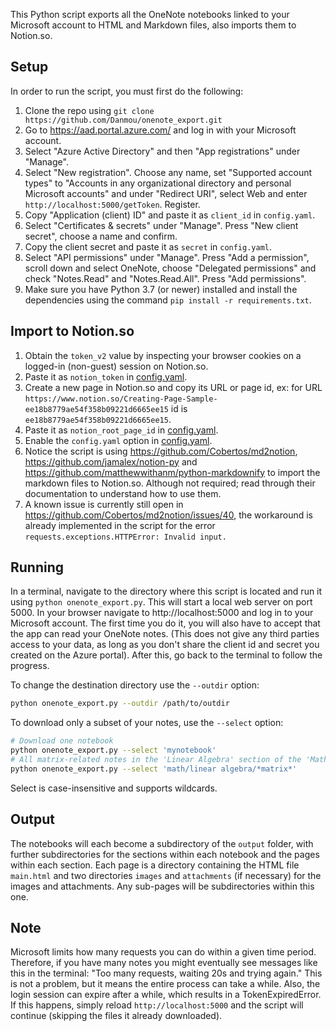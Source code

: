 This Python script exports all the OneNote notebooks linked to your Microsoft account to HTML and Markdown files, also imports them to Notion.so.

## Setup
In order to run the script, you must first do the following:
1. Clone the repo using `git clone https://github.com/Danmou/onenote_export.git`
2. Go to https://aad.portal.azure.com/ and log in with your Microsoft account.
3. Select "Azure Active Directory" and then "App registrations" under "Manage".
4. Select "New registration". Choose any name, set "Supported account types" to "Accounts in any 
   organizational directory and personal Microsoft accounts" and under "Redirect URI", select Web 
   and enter `http://localhost:5000/getToken`. Register.
5. Copy "Application (client) ID" and paste it as `client_id` in `config.yaml`.
6. Select "Certificates & secrets" under "Manage". Press "New client secret", choose a name and 
   confirm.
7. Copy the client secret and paste it as `secret` in `config.yaml`.
8. Select "API permissions" under "Manage". Press "Add a permission", scroll down and select OneNote, 
   choose "Delegated permissions" and check "Notes.Read" and "Notes.Read.All". Press "Add 
   permissions".
9. Make sure you have Python 3.7 (or newer) installed and install the dependencies using the command 
   `pip install -r requirements.txt`.

## Import to Notion.so
1. Obtain the `token_v2` value by inspecting your browser cookies on a logged-in (non-guest) session on Notion.so.
2. Paste it as `notion_token` in [config.yaml](./config.yaml).
3. Create a new page in Notion.so and copy its URL or page id, ex: for URL `https://www.notion.so/Creating-Page-Sample-ee18b8779ae54f358b09221d6665ee15` id is `ee18b8779ae54f358b09221d6665ee15`.
4. Paste it as `notion_root_page_id` in  [config.yaml](./config.yaml).
5. Enable the `config.yaml` option in  [config.yaml](./config.yaml).
6. Notice the script is using https://github.com/Cobertos/md2notion, https://github.com/jamalex/notion-py and https://github.com/matthewwithanm/python-markdownify to import the markdown files to Notion.so. Although not required; read through their documentation to understand how to use them.
7. A known issue is currently still open in https://github.com/Cobertos/md2notion/issues/40, the workaround is already implemented in the script for the error `requests.exceptions.HTTPError: Invalid input.`

## Running
In a terminal, navigate to the directory where this script is located and run it using 
`python onenote_export.py`. This will start a local web server on port 5000. 
In your browser navigate to http://localhost:5000 and log in to your Microsoft account. 
The first time you do it, you will also have to accept that the app can read your OneNote notes. 
(This does not give any third parties access to your data, as long as you don't share the client id 
and secret you created on the Azure portal). After this, go back to the terminal to follow the progress.

To change the destination directory use the `--outdir` option:
```bash
python onenote_export.py --outdir /path/to/outdir
```

To download only a subset of your notes, use the `--select` option:
```bash
# Download one notebook
python onenote_export.py --select 'mynotebook'
# All matrix-related notes in the 'Linear Algebra' section of the 'Math' notebook.
python onenote_export.py --select 'math/linear algebra/*matrix*'
```
Select is case-insensitive and supports wildcards.

## Output
The notebooks will each become a subdirectory of the `output` folder, with further subdirectories 
for the sections within each notebook and the pages within each section. Each page is a directory 
containing the HTML file `main.html` and two directories `images` and `attachments` (if necessary) 
for the images and attachments. Any sub-pages will be subdirectories within this one.

## Note
Microsoft limits how many requests you can do within a given time period. Therefore, if you have many 
notes you might eventually see messages like this in the terminal: "Too many requests, waiting 20s and 
trying again." This is not a problem, but it means the entire process can take a while. Also, the login 
session can expire after a while, which results in a TokenExpiredError. If this happens, simply reload 
`http://localhost:5000` and the script will continue (skipping the files it already downloaded).
